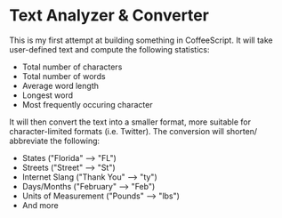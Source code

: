 # Text Analyzer & Converter

This is my first attempt at building something in CoffeeScript.  It will take user-defined text and compute the following statistics:

- Total number of characters
- Total number of words
- Average word length
- Longest word
- Most frequently occuring character

It will then convert the text into a smaller format, more suitable for character-limited formats (i.e. Twitter).  The conversion will shorten/ abbreviate the following:

- States ("Florida" --> "FL")
- Streets ("Street" --> "St")
- Internet Slang ("Thank You" --> "ty")
- Days/Months ("February" --> "Feb")
- Units of Measurement ("Pounds" --> "lbs")
- And more

   
   



